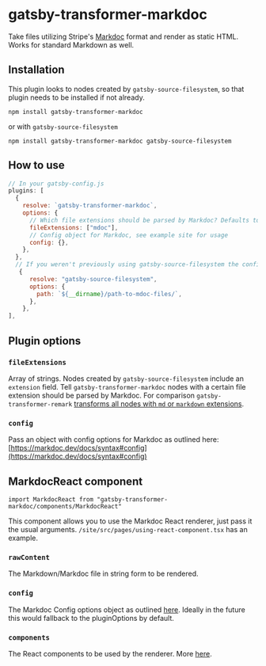 # gatsby-transformer-markdoc

Take files utilizing Stripe's [Markdoc](https://markdoc.dev/) format and render as static HTML. Works for standard Markdown as well.

## Installation

This plugin looks to nodes created by `gatsby-source-filesystem`, so that plugin needs to be installed if not already.

```
npm install gatsby-transformer-markdoc
```

or with `gatsby-source-filesystem`

```
npm install gatsby-transformer-markdoc gatsby-source-filesystem
```

## How to use

```javascript
// In your gatsby-config.js
plugins: [
  {
    resolve: `gatsby-transformer-markdoc`,
    options: {
      // Which file extensions should be parsed by Markdoc? Defaults to 'Markdoc'
      fileExtensions: ["mdoc"],
      // Config object for Markdoc, see example site for usage
      config: {},
    },
  },
  // If you weren't previously using gatsby-source-filesystem the config would look something like this
   {
      resolve: "gatsby-source-filesystem",
      options: {
        path: `${__dirname}/path-to-mdoc-files/`,
      },
    },
],
```

## Plugin options

### `fileExtensions`

Array of strings. Nodes created by `gatsby-source-filesystem` include an `extension` field. Tell `gatsby-transformer-markdoc` nodes with a certain file extension should be parsed by Markdoc. For comparison `gatsby-transformer-remark` [transforms all nodes with `md` or `markdown` extensions](https://github.com/gatsbyjs/gatsby/tree/master/packages/gatsby-transformer-remark#parsing-algorithm).

### `config`

Pass an object with config options for Markdoc as outlined here: [https://markdoc.dev/docs/syntax#config](https://markdoc.dev/docs/syntax#config)

## MarkdocReact component

```
import MarkdocReact from "gatsby-transformer-markdoc/components/MarkdocReact"
```

This component allows you to use the Markdoc React renderer, just pass it the usual arguments. `/site/src/pages/using-react-component.tsx` has an example.

### `rawContent`

The Markdown/Markdoc file in string form to be rendered.

### `config`

The Markdoc Config options object as outlined [here](https://markdoc.dev/docs/syntax#config). Ideally in the future this would fallback to the pluginOptions by default.

### `components`

The React components to be used by the renderer. More [here](https://markdoc.dev/docs/render#react).
